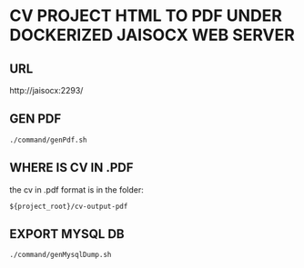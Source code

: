 # CV PROJECT HTML TO PDF UNDER DOCKERIZED JAISOCX WEB SERVER

## URL
http://jaisocx:2293/

## GEN PDF
```
./command/genPdf.sh
```

## WHERE IS CV IN .PDF

the cv in .pdf format is in the folder:
```
${project_root}/cv-output-pdf
```

## EXPORT MYSQL DB
```
./command/genMysqlDump.sh
```
